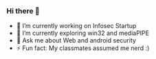 ### Hi there 👋

- 🔭 I’m currently working on Infosec Startup
- 🌱 I’m currently exploring win32 and mediaPIPE
- 💬 Ask me about Web and android security
- ⚡ Fun fact: My classmates assumed me nerd :)

<!--
Here are some ideas to get you started:
--> 
<!--
- 👯 I’m looking to collaborate on ...
- 🤔 I’m looking for help with ...
- 😄 Pronouns: ...
-->
